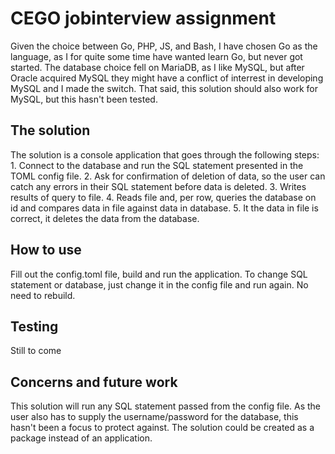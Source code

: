 # CEGO jobinterview assignment
Given the choice between Go, PHP, JS, and Bash, I have chosen Go as the language, as I for quite some time have wanted learn Go, but never got started. 
The database choice fell on MariaDB, as I like MySQL, but after Oracle acquired MySQL they might have a conflict of interrest in developing MySQL and I made the switch. That said, this solution should also work for MySQL, but this hasn't been tested. 

## The solution
The solution is a console application that goes through the following steps:
	1. Connect to the database and run the SQL statement presented in the TOML config file.
	2. Ask for confirmation of deletion of data, so the user can catch any errors in their SQL statement before data is deleted.
	3. Writes results of query to file.
	4. Reads file and, per row, queries the database on id and compares data in file against data in database.
	5. It the data in file is correct, it deletes the data from the database.

## How to use
Fill out the config.toml file, build and run the application.
To change SQL statement or database, just change it in the config file and run again. No need to rebuild.


## Testing
Still to come

## Concerns and future work
This solution will run any SQL statement passed from the config file. As the user also has to supply the username/password for the database, this hasn't been a focus to protect against. 
The solution could be created as a package instead of an application.

